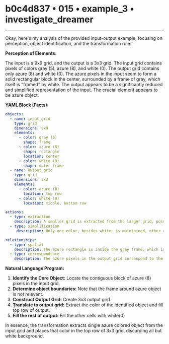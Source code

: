 # b0c4d837 • 015 • example_3 • investigate_dreamer

---
Okay, here's my analysis of the provided input-output example, focusing on perception, object identification, and the transformation rule:

**Perception of Elements:**

The input is a 9x9 grid, and the output is a 3x3 grid. The input grid contains pixels of colors gray (5), azure (8), and white (0). The output grid contains only azure (8) and white (0). The azure pixels in the input seem to form a solid rectangular block in the center, surrounded by a frame of gray, which itself is "framed" by white. The output appears to be a significantly reduced and simplified representation of the input. The crucial element appears to be azure object.

**YAML Block (Facts):**



```yaml
objects:
  - name: input_grid
    type: grid
    dimensions: 9x9
    elements:
      - color: gray (5)
        shape: frame
      - color: azure (8)
        shape: rectangle
        location: center
      - color: white (0)
        shape: outer frame
  - name: output_grid
    type: grid
    dimensions: 3x3
    elements:
      - color: azure (8)
        location: top row
      - color: white (0)
        location: middle, bottom row

actions:
  - type: extraction
    description: A smaller grid is extracted from the larger grid, possibly focusing on the centrally located colored region.
  - type: simplification
     description: Only one color, besides white, is maintained, other color is discarded

relationships:
  - type: spatial
    description: The azure rectangle is inside the gray frame, which is inside the white background in input.
  - type: correspondence
    description: The azure pixels in the output grid correspond to the azure region within input, the gray pixels are discarded.
```



**Natural Language Program:**

1.  **Identify the Core Object:** Locate the contiguous block of azure (8) pixels in the input grid.
2.  **Determine object boundaries:** Note that the frame around azure object is not relevant.
3.  **Construct Output Grid:** Create 3x3 output grid.
4.  **Translate to output grid:** Extract the color of the identified object and fill top row of output.
5. **Fill the rest of output:** Fill the other cells with white(0)

In essence, the transformation extracts single azure colored object from the input grid and places that color in the top row of 3x3 grid, discarding all but white background.

